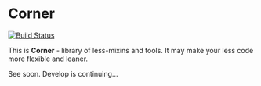 # Corner

[![Build Status](https://travis-ci.org/denysdovhan/corner.svg?branch=master)](https://travis-ci.org/denysdovhan/corner)

This is **Corner** - library of less-mixins and tools. It may make your less code more flexible and leaner.

See soon.
Develop is continuing...
